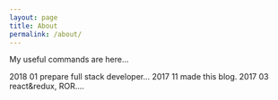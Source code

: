```yaml
---
layout: page
title: About
permalink: /about/
---
```

<div class="mt50"></div>

My useful commands are here...

2018 01 prepare full stack developer...
2017 11 made this blog. 
2017 03 react&redux, ROR....